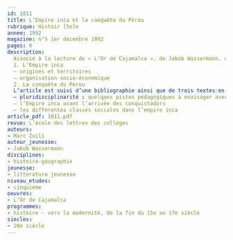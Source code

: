```yaml
---
id: 1011
title: L’Empire inca et la conquête du Pérou 
rubrique: Histoir [5e]e
annee: 1992
magazine: n°5 1er décembre 1992
pages: 6
description: 
  Associé à la lecture de « L’Or de Cajamalca », de Jakob Wassermann, un cours sur la conquête du Pérou…
  1. L’Empire inca
  – origines et territoires
  – organisation socio-économique
  2. La conquête du Pérou
  L’article est suivi d’une bibliographie ainsi que de trois textes en annexes :
  – pluridisciplinarité : quelques pistes pédagogiques à envisager avec les collègues d’arts plastiques et d’éducation musicale
  – l’Empire inca avant l’arrivée des conquistadors
  – les différentes classes sociales dans l’empire inca
article_pdf: 1011.pdf
revue: L’école des lettres des collèges
auteurs:
- Marc Zuili
auteur_jeunesse:
- Jakob Wassermann
disciplines:
- histoire-géographie
jeunesse:
- littérature jeunesse
niveau_etudes:
- cinquième
oeuvres:
- L’Or de Cajamalca
programmes:
- histoire - vers la modernité, de la fin du 15e au 17e siècle
siecles:
- 20e siècle
---
```

